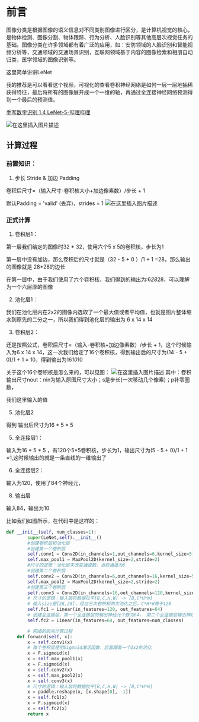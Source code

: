 # 前言
图像分类是根据图像的语义信息对不同类别图像进行区分，是计算机视觉的核心，是物体检测、图像分割、物体跟踪、行为分析、人脸识别等其他高层次视觉任务的基础。图像分类在许多领域都有着广泛的应用，如：安防领域的人脸识别和智能视频分析等，交通领域的交通场景识别，互联网领域基于内容的图像检索和相册自动归类，医学领域的图像识别等。

这里简单讲讲LeNet

我的推荐是可以看看这个视频，可视化的查看卷积神经网络是如何一层一层地抽稀获得特征，最后将所有的图像展开成一个一维的轴，再通过全连接神经网络预测得到一个最后的预测值。

[手写数字识别 1.4 LeNet-5-哔哩哔哩](https://b23.tv/toItdWM)

![在这里插入图片描述](https://img-blog.csdnimg.cn/direct/1b36ac3cfd7d43b7b60af857ff19ec07.png)

## 计算过程
### 前置知识：
1. 步长 Stride & 加边 Padding

卷积后尺寸=（输入尺寸-卷积核大小+加边像素数）/步长 + 1

默认Padding = 'valid' (丢弃)，strides = 1
![在这里插入图片描述](https://img-blog.csdnimg.cn/direct/16e2d17f928d4ff5b58a126e2ef9866a.png)
### 正式计算

1. 卷积层1：

第一层我们给定的图像时32 * 32，使用六个5 x 5的卷积核，步长为1

第一层中没有加边，那么卷积后的尺寸就是（32 - 5 + 0 ）/1 + 1 =28，那么输出的图像就是 28*28的边长

在第一层中，由于我们使用了六个卷积核，我们得到的输出为:6*28*28，可以理解为一个六层厚的图像

2. 池化层1：

我们在池化层内在2x2的图像内选取了一个最大值或者平均值，也就是图片整体缩水到原先的二分之一，所以我们得到池化层的输出为  6 x 14 x 14

3. 卷积层2：

还是按照公式，卷积后尺寸=（输入-卷积核+加边像素数）/步长 + 1，这个时候输入为6 x 14 x 14，这一次我们给定了16个卷积核，得到输出后的尺寸为(14 - 5 + 0)/1 + 1 = 10，得到输出为16*10*10

关于这个16个卷积核是怎么来的，可以见图：
![在这里插入图片描述](https://img-blog.csdnimg.cn/direct/c207dcfb4ef6491c87a16f5dfddbfe5f.png)
其中：卷积输出尺寸nout：nin为输入原图尺寸大小；s是步长(一次移动几个像素)；p补零圈数，

我们这里输入的值

5. 池化层2

得到 输出后尺寸为16 * 5 * 5

5. 全连接层1：

输入为16 * 5 * 5 ，有120个5*5卷积核，步长为1，输出尺寸为(5 - 5 + 0)/1 + 1 =1,这时候输出的就是一条直线的一维输出了

6. 全连接层2：

输入为120，使用了84个神经元，

8. 输出层

输入84，输出为10




比如我们如图所示，在代码中是这样的：
```python
def __init__(self, num_classes=1):
        super(LeNet,self).__init__()
        #创建卷积层和池化层
        #创建第一个卷积层
        self.conv1 = Conv2D(in_channels=1,out_channels=6,kernel_size=5)
        self.max_pool1 = MaxPool2D(kernel_size=2,stride=2)
        #尺寸的逻辑：池化层未改变通道数，当前通道为6
        #创建第二个卷积层
        self.conv2 = Conv2D(in_channels=6,out_channels=16,kernel_size=5)
        self.max_pool2 = MaxPool2D(kernel_size=2,stride=2)
        #创建第三个卷积层
        self.conv3 = Conv2D(in_channels=16,out_channels=120,kernel_size=4)
        # 尺寸的逻辑：输入层将数据拉平[B,C,H,W] -> [B,C*H*W]
        # 输入size是[28,28]，经过三次卷积和两次池化之后，C*H*W等于120
        self.fc1 = Linear(in_features=120, out_features=64)
        # 创建全连接层，第一个全连接层的输出神经元个数为64， 第二个全连接层输出神经元个数为分类标签的类别数
        self.fc2 = Linear(in_features=64, out_features=num_classes)

	    # 网络的前向计算过程
    def forward(self, x):
        x = self.conv1(x)
        # 每个卷积层使用Sigmoid激活函数，后面跟着一个2x2的池化
        x = F.sigmoid(x)
        x = self.max_pool1(x)
        x = F.sigmoid(x)
        x = self.conv2(x)
        x = self.max_pool2(x)
        x = self.conv3(x)
        # 尺寸的逻辑：输入层将数据拉平[B,C,H,W] -> [B,C*H*W]
        x = paddle.reshape(x, [x.shape[0], -1])
        x = self.fc1(x)
        x = F.sigmoid(x)
        x = self.fc2(x)
        return x
```
